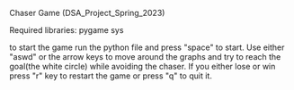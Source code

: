 Chaser Game
(DSA_Project_Spring_2023)

Required libraries:
pygame 
sys 

to start the game run the python file and press "space" to start. Use either "aswd" or the arrow keys to move around the graphs and try to reach the goal(the white circle) while avoiding the chaser. If you either lose or win press "r" key to restart the game or press "q" to quit it. 

